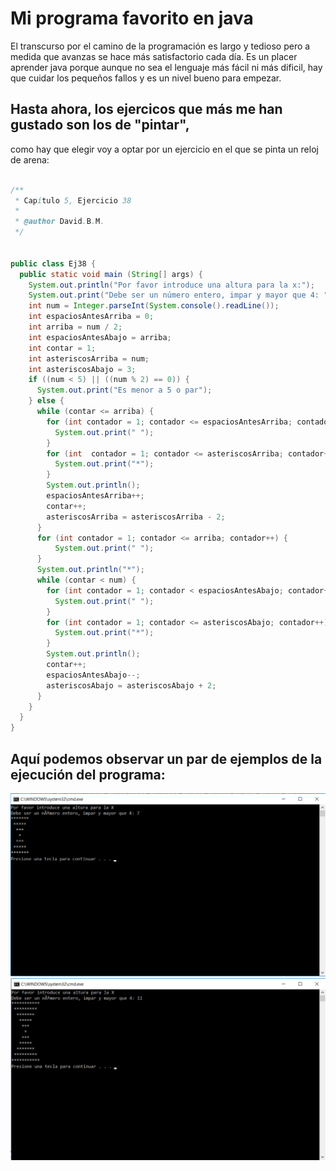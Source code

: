 ﻿# Mi programa favorito en java
El transcurso por el camino de la programación es largo y tedioso pero a medida que avanzas
se hace más satisfactorio cada día.
Es un placer aprender java porque aunque no sea el lenguaje más fácil ni más dificil, hay que
cuidar los pequeños fallos y es un nivel bueno para empezar.

## Hasta ahora, los ejercicos que más me han gustado son los de "pintar",
como hay que elegir voy a optar por un ejercicio en el que se pinta un reloj de arena:

``` java

/**
 * Capítulo 5, Ejercicio 38
 *
 * @author David.B.M.
 */


public class Ej38 {
  public static void main (String[] args) {
	System.out.println("Por favor introduce una altura para la x:");
    System.out.print("Debe ser un número entero, impar y mayor que 4: ");
    int num = Integer.parseInt(System.console().readLine());
    int espaciosAntesArriba = 0;
    int arriba = num / 2;
    int espaciosAntesAbajo = arriba;
    int contar = 1;
    int asteriscosArriba = num;
    int asteriscosAbajo = 3;
    if ((num < 5) || ((num % 2) == 0)) {
      System.out.print("Es menor a 5 o par");
    } else {
      while (contar <= arriba) {
        for (int contador = 1; contador <= espaciosAntesArriba; contador++) {
          System.out.print(" ");
        }
        for (int  contador = 1; contador <= asteriscosArriba; contador++) {
          System.out.print("*");
        }
        System.out.println();
        espaciosAntesArriba++;
        contar++;
        asteriscosArriba = asteriscosArriba - 2;
      }
      for (int contador = 1; contador <= arriba; contador++) {
          System.out.print(" ");
      }
      System.out.println("*");
      while (contar < num) {
        for (int contador = 1; contador < espaciosAntesAbajo; contador++) {
          System.out.print(" ");
        }
        for (int contador = 1; contador <= asteriscosAbajo; contador++) {
          System.out.print("*");
        }
        System.out.println();
        contar++;
        espaciosAntesAbajo--;
        asteriscosAbajo = asteriscosAbajo + 2;
      }
    }
  }
}
```
## Aquí podemos observar un par de ejemplos de la ejecución del programa:
<img src="ej38java.png">
<img src="ej38java2.png">

